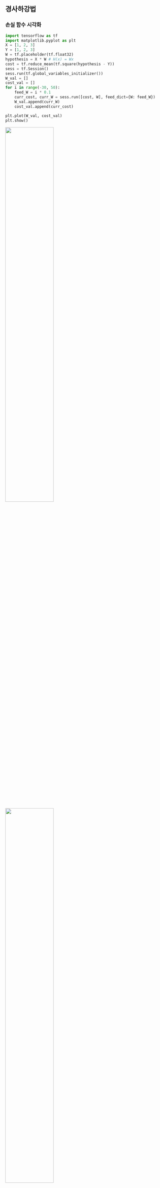 ## 경사하강법

### 손실 함수 시각화

```python
import tensorflow as tf
import matplotlib.pyplot as plt
X = [1, 2, 3]
Y = [1, 2, 3]
W = tf.placeholder(tf.float32)
hypothesis = X * W # H(x) = Wx
cost = tf.reduce_mean(tf.square(hypothesis - Y))
sess = tf.Session()
sess.run(tf.global_variables_initializer()) 
W_val = []
cost_val = []
for i in range(-30, 50):
    feed_W = i * 0.1
    curr_cost, curr_W = sess.run([cost, W], feed_dict={W: feed_W})
    W_val.append(curr_W)
    cost_val.append(curr_cost)

plt.plot(W_val, cost_val)
plt.show()
```

<img src="https://user-images.githubusercontent.com/58063806/91046182-f4fab800-e652-11ea-9967-c986724b1238.JPG" width=55% />

<img src="https://user-images.githubusercontent.com/58063806/91045403-c6c8a880-e651-11ea-97fe-331f25d4b036.JPG" width=55% />

위와 같은 형태로 나타나는 손실함수의 **cost가 0이 되는 부분**을 찾아야 함

**위치한 부분의 경사를 따라서 일정수준 이동하는 것을 반복**하면 **경사가 0이 되는 부분에 다다름**

<img src="https://user-images.githubusercontent.com/58063806/91046185-f5934e80-e652-11ea-9d8e-3014fa9aa915.JPG" style="zoom:50%;" />

**W(최적) = W - 학습률(learning rate) X 손실함수 미분**

```python
import tensorflow as tf
X = [1, 2, 3]
Y = [1, 2, 3]
W = tf.Variable(5.)
hypothesis = X * W
cost = tf.reduce_mean(tf.square(hypothesis - Y))
gradient = tf.reduce_mean((W * X - Y) * X) * 2
optimizer = tf.train.GradientDescentOptimizer(learning_rate=0.1)
gvs = optimizer.compute_gradients(cost) # 기울기 계산
apply_gradients = optimizer.apply_gradients(gvs) # 기울기를 적용
sess = tf.Session()
sess.run(tf.global_variables_initializer())
for step in range(100):
    print(step, sess.run([gradient, W, gvs])) 
    sess.run(apply_gradients)
```

<img src="https://user-images.githubusercontent.com/58063806/91047929-d34f0000-e655-11ea-9945-dc3e789277ef.JPG" width=50% />

<img src="https://user-images.githubusercontent.com/58063806/91047931-d3e79680-e655-11ea-9e18-1621cc26f7c3.JPG" width=30% />

위의 결과를 보면 **수식적으로 구현한 결과와 tensorflow가 자동으로 계산한 값이 거의 일치**하는 것을 볼 수 있음